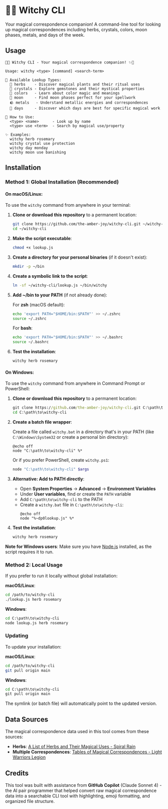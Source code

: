 # 🧙✨ Witchy CLI

Your magical correspondence companion! A command-line tool for looking up magical correspondences including herbs, crystals, colors, moon phases, metals, and days of the week.

## Usage

```
🧙✨ Witchy CLI - Your magical correspondence companion! ✨🔮

Usage: witchy <type> [command] <search-term>

🔮 Available Lookup Types:
  🌿 herbs    - Discover magical plants and their ritual uses
  💎 crystals - Explore gemstones and their mystical properties
  🎨 colors   - Learn about color magic and meanings
  🌙 moon     - Find moon phases perfect for your spellwork
  🪨 metals   - Understand metallic energies and correspondences
  📅 days     - Discover which days are best for specific magical work

📖 How to Use:
  <type> <name>      - Look up by name
  <type> use <term>  - Search by magical use/property

✨ Examples:
  witchy herb rosemary
  witchy crystal use protection
  witchy day monday
  witchy moon use banishing
```

## Installation

### Method 1: Global Installation (Recommended)

#### On macOS/Linux:

To use the `witchy` command from anywhere in your terminal:

1. **Clone or download this repository** to a permanent location:

   ```bash
   git clone https://github.com/the-amber-joy/witchy-cli.git ~/witchy-cli
   cd ~/witchy-cli
   ```

2. **Make the script executable**:

   ```bash
   chmod +x lookup.js
   ```

3. **Create a directory for your personal binaries** (if it doesn't exist):

   ```bash
   mkdir -p ~/bin
   ```

4. **Create a symbolic link to the script**:

   ```bash
   ln -sf ~/witchy-cli/lookup.js ~/bin/witchy
   ```

5. **Add ~/bin to your PATH** (if not already done):

   For **zsh** (macOS default):

   ```bash
   echo 'export PATH="$HOME/bin:$PATH"' >> ~/.zshrc
   source ~/.zshrc
   ```

   For **bash**:

   ```bash
   echo 'export PATH="$HOME/bin:$PATH"' >> ~/.bashrc
   source ~/.bashrc
   ```

6. **Test the installation**:
   ```bash
   witchy herb rosemary
   ```

#### On Windows:

To use the `witchy` command from anywhere in Command Prompt or PowerShell:

1. **Clone or download this repository** to a permanent location:

   ```cmd
   git clone https://github.com/the-amber-joy/witchy-cli.git C:\path\to\witchy-cli
   cd C:\path\to\witchy-cli
   ```

2. **Create a batch file wrapper**:

   Create a file called `witchy.bat` in a directory that's in your PATH (like `C:\Windows\System32` or create a personal bin directory):

   ```batch
   @echo off
   node "C:\path\to\witchy-cli" %*
   ```

   Or if you prefer PowerShell, create `witchy.ps1`:

   ```powershell
   node "C:\path\to\witchy-cli" $args
   ```

3. **Alternative: Add to PATH directly**:

   - Open **System Properties** → **Advanced** → **Environment Variables**
   - Under **User variables**, find or create the `PATH` variable
   - Add `C:\path\to\witchy-cli` to the PATH
   - Create a `witchy.bat` file in `C:\path\to\witchy-cli`:
     ```batch
     @echo off
     node "%~dp0lookup.js" %*
     ```

4. **Test the installation**:
   ```cmd
   witchy herb rosemary
   ```

**Note for Windows users**: Make sure you have [Node.js](https://nodejs.org/) installed, as the script requires it to run.

### Method 2: Local Usage

If you prefer to run it locally without global installation:

**macOS/Linux**:

```bash
cd /path/to/witchy-cli
./lookup.js herb rosemary
```

**Windows**:

```cmd
cd C:\path\to\witchy-cli
node lookup.js herb rosemary
```

### Updating

To update your installation:

**macOS/Linux**:

```bash
cd /path/to/witchy-cli
git pull origin main
```

**Windows**:

```cmd
cd C:\path\to\witchy-cli
git pull origin main
```

The symlink (or batch file) will automatically point to the updated version.

## Data Sources

The magical correspondence data used in this tool comes from these sources:

- **Herbs**: [A List of Herbs and Their Magical Uses - Spiral Rain](https://spiralrain.ca/blogs/blog-posts/a-list-of-herbs-and-their-magickal-uses)
- **Multiple Correspondences**: [Tables of Magical Correspondences - Light Warriors Legion](https://lightwarriorslegion.com/tables-of-magickal-correspondences/)

## Credits

This tool was built with assistance from **GitHub Copilot** (Claude Sonnet 4) - the AI pair programmer that helped convert raw magical correspondence data into a searchable CLI tool with highlighting, emoji formatting, and organized file structure.
